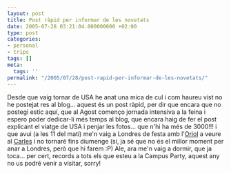 ```yaml
---
layout: post
title: Post ràpid per informar de les novetats
date: 2005-07-28 03:21:04.000000000 +02:00
type: post
categories:
- personal
- trips
tags: []
meta:
  tags: ''
permalink: "/2005/07/28/post-rapid-per-informar-de-les-novetats/"
---
```

Desde que vaig tornar de USA he anat una mica de cul i com haureu vist no he postejat res al blog... aquest és un post ràpid, per dir que encara que no postegi estic aquí, que al Agost començo jornada intensiva a la feina i espero poder dedicar-li més temps al blog, que encara haig de fer el post explicant el viatge de USA i penjar les fotos... que n'hi ha més de 3000!!! i que avui (a les 11 del matí) me'n vaig a Londres de festa amb l'[Oriol](http://oriol.joor.net) a veure al [Carles](http://santo-s.blogspot.com/) i no tornaré fins diumenge (si, ja sé que no és el millor moment per anar a Londres, però que hi farem :P) Ale, ara me'n vaig a dormir, que ja toca... per cert, records a tots els que esteu a la Campus Party, aquest any no us podré venir a visitar, sorry!

